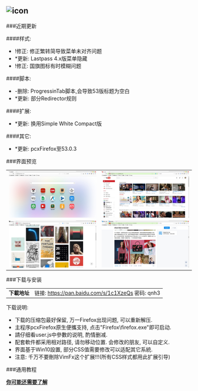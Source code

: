 ## ![icon](../../img/icon.jpg)

###近期更新

####样式:
- !修正: 修正繁转简导致菜单未对齐问题
- *更新: Lastpass 4.x版菜单隐藏
- !修正: 国旗图标有时模糊问题

####脚本:
- -删除: ProgressinTab脚本,会导致53版标题为空白
- *更新: 部分Redirector规则

####扩展:
- *更新: 换用Simple White Compact版

####其它:
- *更新: pcxFirefox至53.0.3

###界面预览

| | |
| :-- | :-- |
| ![](../../img/52.0.2-2017.04.03/preview-1.jpg) | ![](../../img/52.0.2-2017.04.03/preview-2.jpg) |
| ![](../../img/52.0.2-2017.04.03/preview-3.jpg) | ![](../../img/52.0.2-2017.04.03/preview-4.jpg) |

###下载与安装

| |  |
| :-- | :-- |
| **下載地址** | 链接: https://pan.baidu.com/s/1c1XzeQs 密码: qnh3 |

下载说明:
- 下载的压缩包最好保留, 万一Firefox出现问题, 可以重新解压.
- 主程序pcxFirefox原生便攜支持, 点击"Firefox\firefox.exe"即可启动.
- 請仔细看user.js中參數的说明, 酌情删减.
- 配套軟件都采用相对路径, 请勿移动位置. 会修改的朋友, 可以自定义.
- 界面基于Win10設置, 部分CSS值需要修改可以适配其它系統.
- 注意: 千万不要刪除VimFx这个扩展!!!(所有CSS样式都用此扩展引导)

###通用教程

[**你可能还需要了解**](../..#你可能还需要了解)